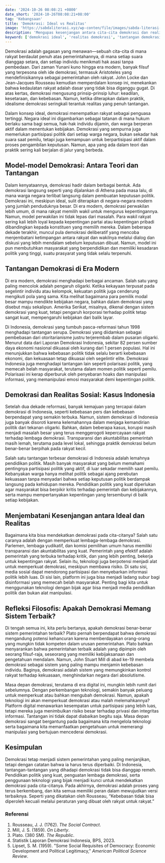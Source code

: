 ```yaml
---
date: '2024-10-26 08:08:21 +0800'
date_short: '2024-10-26T08:08:21+08:00'
tag: 'Kebangsaan'
title: 'Demokrasi: Ideal vs Realitas'
image: 'https://sabdaliterasi.xyz/wp-conten/file/images/sabda-literasi-demokrasi-ideal-vs-realitas.jpg'
description: 'Mengupas kesenjangan antara cita-cita demokrasi dan realitasnya saat ini, serta tantangan dan solusi untuk mencapai demokrasi yang lebih adil dan efektif.'
keyword: ['demokrasi ideal', 'realitas demokrasi', 'tantangan demokrasi', 'oligarki', 'polarisasi politik', 'pendidikan politik']
---
```

<p>Demokrasi adalah gagasan yang menawan—sebuah cita-cita di mana rakyat berdaulat penuh atas pemerintahannya, di mana setiap suara dianggap setara, dan setiap individu menikmati hak asasi tanpa pembedaan. Dari zaman Yunani kuno hingga era modern, banyak filsuf yang terpesona oleh ide demokrasi, termasuk Aristoteles yang mendefinisikannya sebagai pemerintahan oleh rakyat. John Locke dan Jean-Jacques Rousseau kemudian memperdalam konsep ini, menekankan bahwa kedaulatan rakyat adalah dasar yang tidak bisa diganggu gugat. Di atas kertas, demokrasi mengusung prinsip-prinsip luhur: keadilan, kesetaraan, dan kebebasan. Namun, ketika diterapkan dalam praktik, idealisme demokrasi seringkali terantuk realitas yang penuh tantangan.</p><p>Dalam konsep ideal, demokrasi menempatkan rakyat sebagai penguasa tertinggi. Negara ideal ini digambarkan sebagai tatanan di mana hukum berlaku sama bagi semua, hak-hak individu dijamin, dan warga berperan aktif dalam menentukan kebijakan. Demokrasi yang sempurna juga memerlukan partisipasi politik dari setiap warga negara, bukan sekadar hak suara saat pemilu, tetapi juga kemampuan untuk berpartisipasi aktif dalam proses pengambilan keputusan. Namun, apa yang ada dalam teori dan praktik sering kali berjalan di jalur yang berbeda.</p><h2><strong>Model-model Demokrasi: Antara Teori dan Tantangan</strong></h2><p>Dalam kenyataannya, demokrasi hadir dalam berbagai bentuk. Ada demokrasi langsung seperti yang dijalankan di Athena pada masa lalu, di mana warga negara terlibat langsung dalam pembuatan keputusan politik. Demokrasi ini, meskipun ideal, sulit diterapkan di negara-negara modern yang jumlah penduduknya besar. Di era modern, demokrasi perwakilan lebih umum, di mana rakyat memilih wakil untuk mengurus kepentingannya. Namun, model perwakilan ini tidak lepas dari masalah. Para wakil rakyat sering kali lebih loyal kepada kepentingan partai atau kepentingan pribadi dibandingkan kepada konstituen yang memilih mereka. Dalam beberapa dekade terakhir, muncul pula demokrasi deliberatif yang mencoba menjembatani ketimpangan antara rakyat dan wakilnya melalui dialog dan diskusi yang lebih mendalam sebelum keputusan dibuat. Namun, model ini pun membutuhkan masyarakat yang berpendidikan dan memiliki kesadaran politik yang tinggi, suatu prasyarat yang tidak selalu terpenuhi.</p><h2><strong>Tantangan Demokrasi di Era Modern</strong></h2><p>Di era modern, demokrasi menghadapi berbagai ancaman. Salah satu yang paling mencolok adalah pengaruh oligarki. Ketika kekayaan terpusat pada segelintir individu atau kelompok, kekuatan politik juga cenderung mengikuti pola yang sama. Kita melihat bagaimana para pemilik modal besar mampu mendikte kebijakan negara, bahkan dalam demokrasi yang disebut maju sekalipun. Amerika Serikat, misalnya, dikenal dengan sistem demokrasi yang kuat, tetapi pengaruh korporasi terhadap politik tetap sangat kuat, mempengaruhi kebijakan dari balik layar.</p><p>Di Indonesia, demokrasi yang tumbuh pasca-reformasi tahun 1998 menghadapi tantangan serupa. Demokrasi yang diidamkan sebagai pembebasan dari otoritarianisme justru terjerembab dalam pusaran oligarki. Menurut data dari Laporan Demokrasi Indonesia, sekitar 82 persen sumber daya ekonomi nasional dikuasai oleh kurang dari 1 persen populasi. Hal ini menunjukkan bahwa kebebasan politik tidak selalu berarti kebebasan ekonomi, dan kekuasaan tetap dikuasai oleh segelintir elite. Demokrasi Indonesia juga menghadapi tantangan lain seperti polarisasi politik, yang memecah belah masyarakat, terutama dalam momen politik seperti pemilu. Polarisasi ini kerap diperburuk oleh penyebaran hoaks dan manipulasi informasi, yang memanipulasi emosi masyarakat demi kepentingan politik.</p><h2><strong>Demokrasi dan Realitas Sosial: Kasus Indonesia</strong></h2><p>Setelah dua dekade reformasi, banyak kemajuan yang tercapai dalam demokrasi di Indonesia, seperti kebebasan pers dan kebebasan berpendapat yang semakin terbuka. Namun, sistem demokrasi di Indonesia juga banyak disoroti karena kelemahannya dalam menjaga kemandirian politik dari tekanan oligarki. Bahkan, dalam beberapa kasus, korupsi masih menjadi masalah besar yang terus menggerogoti kepercayaan rakyat terhadap lembaga demokrasi. Transparansi dan akuntabilitas pemerintah masih lemah, terutama pada level lokal, sehingga praktik demokrasi belum benar-benar berpihak pada rakyat kecil.</p><p>Salah satu tantangan terbesar demokrasi di Indonesia adalah lemahnya pendidikan politik. Masih banyak masyarakat yang belum memahami pentingnya partisipasi politik yang aktif, di luar sekadar memilih saat pemilu. Kebanyakan warga hanya melihat politik sebagai ajang perebutan kekuasaan tanpa menyadari bahwa setiap keputusan politik berdampak langsung pada kehidupan mereka. Pendidikan politik yang kuat diperlukan agar masyarakat bisa berpikir kritis terhadap pemerintah dan kebijakannya, serta mampu mempertanyakan kepentingan yang tersembunyi di balik setiap kebijakan.</p><h2><strong>Menjembatani Kesenjangan antara Ideal dan Realitas</strong></h2><p>Bagaimana kita bisa mendekatkan demokrasi pada cita-citanya? Salah satu caranya adalah dengan memperkuat lembaga-lembaga demokrasi. Parlemen, lembaga yudikatif, dan komisi pemilihan umum harus memiliki transparansi dan akuntabilitas yang kuat. Pemerintah yang efektif adalah pemerintah yang terbuka terhadap kritik, dan yang lebih penting, bekerja untuk kepentingan rakyat. Selain itu, teknologi juga berpotensi menjadi alat untuk memperkuat demokrasi, meskipun membawa risiko. Di satu sisi, media sosial dapat mendorong partisipasi dan menyebarkan informasi politik lebih luas. Di sisi lain, platform ini juga bisa menjadi ladang subur bagi disinformasi yang memecah belah masyarakat. Penting bagi kita untuk menggunakan teknologi dengan bijak agar bisa menjadi media pendidikan politik dan bukan alat manipulasi.</p><h2><strong>Refleksi Filosofis: Apakah Demokrasi Memang Sistem Terbaik?</strong></h2><p>Di tengah semua ini, kita perlu bertanya, apakah demokrasi benar-benar sistem pemerintahan terbaik? Plato pernah berpendapat bahwa demokrasi mengandung potensi kehancuran karena memberdayakan orang-orang yang mungkin tidak kompeten dalam urusan pemerintahan. Plato bahkan menyarankan bahwa pemerintahan terbaik adalah yang dipimpin oleh seorang filsuf-raja, seseorang yang memiliki kebijaksanaan dan pengetahuan mendalam. Namun, John Stuart Mill di abad ke-19 membela demokrasi sebagai sistem yang paling mampu menjamin kebebasan individu. Baginya, demokrasi adalah sistem yang memungkinkan kontrol rakyat terhadap kekuasaan, menghindarkan negara dari absolutisme.</p><p>Masa depan demokrasi, terutama di era digital ini, mungkin lebih rumit dari sebelumnya. Dengan perkembangan teknologi, semakin banyak peluang untuk memperkuat atau bahkan mengubah demokrasi. Namun, apakah teknologi ini akan memperkuat demokrasi atau malah melemahkannya? Platform digital menawarkan kesempatan untuk partisipasi yang lebih luas, tetapi mereka juga menimbulkan risiko besar terhadap privasi dan integritas informasi. Tantangan ini tidak dapat diabaikan begitu saja. Masa depan demokrasi sangat bergantung pada bagaimana kita mengelola teknologi serta bagaimana kita memanfaatkan pengetahuan untuk memerangi manipulasi yang bertujuan mencederai demokrasi.</p><h2><strong>Kesimpulan</strong></h2><p>Demokrasi tetap menjadi sistem pemerintahan yang paling menjanjikan, tetapi dengan catatan bahwa ia harus terus diperbaiki. Di Indonesia, tantangan-tantangan yang dihadapi demokrasi tidak bisa dianggap remeh. Pendidikan politik yang kuat, penguatan lembaga demokrasi, serta penggunaan teknologi yang bijak menjadi kunci untuk mendekatkan demokrasi pada cita-citanya. Pada akhirnya, demokrasi adalah proses yang terus berkembang, dan kita semua memiliki peran dalam mewujudkan versi terbaiknya. Seperti yang dikatakan oleh Rousseau, “Kebebasan tidak bisa diperoleh kecuali melalui peraturan yang dibuat oleh rakyat untuk rakyat.”</p><h3><strong>Referensi</strong></h3><ol><li>Rousseau, J. J. (1762). <em>The Social Contract</em>.</li><li>Mill, J. S. (1859). <em>On Liberty</em>.</li><li>Plato. (380 SM). <em>The Republic</em>.</li><li>Statistik Laporan Demokrasi Indonesia, BPS, 2023.</li><li>Lipset, S. M. (1959). "Some Social Requisites of Democracy: Economic Development and Political Legitimacy," <em>American Political Science Review</em>.</li></ol>

